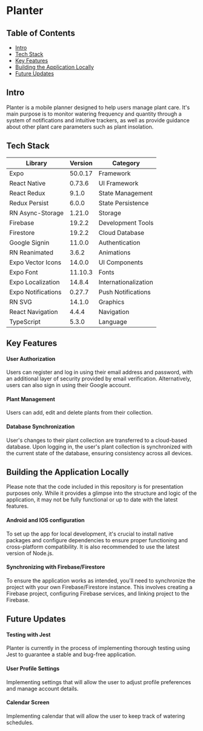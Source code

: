 # Planter
## Table of Contents
* [Intro](#intro)
* [Tech Stack](#tech-stack)
* [Key Features](#key-features)
* [Building the Application Locally](#building-the-application-locally)
* [Future Updates](#future-updates)

## Intro
Planter is a mobile planner designed to help users manage plant care. It's main purpose is to monitor watering frequency and quantity through a system of notifications and intuitive trackers, as well as provide guidance about other plant care parameters such as plant insolation.

## Tech Stack
| Library                                    | Version    | Category          |
|--------------------------------------------|------------|-------------------|
| Expo                                       | 50.0.17    | Framework         |
| React Native                               | 0.73.6     | UI Framework      |
| React Redux                                | 9.1.0      | State Management  |
| Redux Persist                              | 6.0.0      | State Persistence |
| RN Async-Storage                           | 1.21.0     | Storage           |
| Firebase                                   | 19.2.2     | Development Tools |
| Firestore                                  | 19.2.2     | Cloud Database    |
| Google Signin                              | 11.0.0     | Authentication    |
| RN Reanimated                              | 3.6.2      | Animations        |
| Expo Vector Icons                          | 14.0.0     | UI Components     |
| Expo Font                                  | 11.10.3    | Fonts             |
| Expo Localization                          | 14.8.4     | Internationalization |
| Expo Notifications                         | 0.27.7     | Push Notifications |
| RN SVG                                     | 14.1.0     | Graphics          |
| React Navigation                           | 4.4.4      | Navigation        |
| TypeScript                                 | 5.3.0      | Language          |

## Key Features
#### User Authorization
Users can register and log in using their email address and password, with an additional layer of security provided by email verification.
Alternatively, users can also sign in using their Google account.

#### Plant Management
Users can add, edit and delete plants from their collection.

#### Database Synchronization
User's changes to their plant collection are transferred to a cloud-based database. Upon logging in, the user's plant collection is synchronized with the current state of the database, ensuring consistency across all devices.

## Building the Application Locally
Please note that the code included in this repository is for presentation purposes only. While it provides a glimpse into the structure and logic of the application, it may not be fully functional or up to date with the latest features.

#### Android and IOS configuration
To set up the app for local development, it's crucial to install native packages and configure dependencies to ensure proper functioning and cross-platform compatibility.
It is also recommended to use the latest version of Node.js.

#### Synchronizing with Firebase/Firestore
To ensure the application works as intended, you'll need to synchronize the project with your own Firebase/Firestore instance. This involves creating a Firebase project, configuring Firebase services, and linking project to the Firebase.

## Future Updates
#### Testing with Jest
Planter is currently in the process of implementing thorough testing using Jest to guarantee a stable and bug-free application.

#### User Profile Settings
Implementing settings that will allow the user to adjust profile preferences and manage account details.

#### Calendar Screen
Implementing calendar that will allow the user to keep track of watering schedules.

